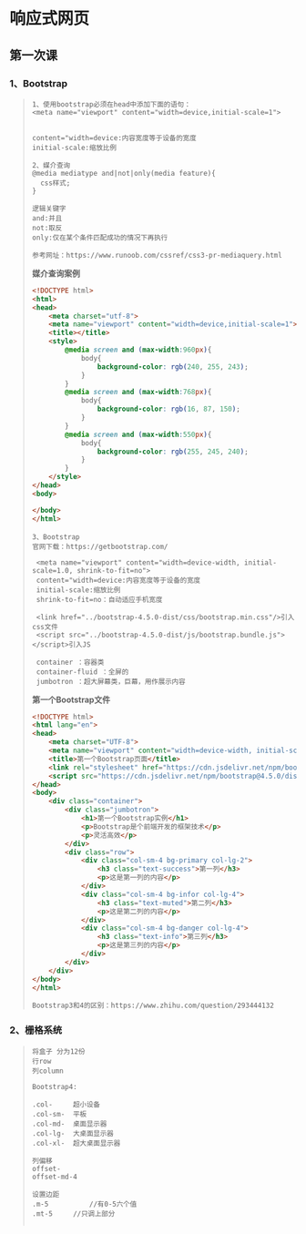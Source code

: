 # 响应式网页

## 第一次课

### 1、Bootstrap

> ```text
> 1、使用bootstrap必须在head中添加下面的语句：
> <meta name="viewport" content="width=device,initial-scale=1">
> 
> 
> content="width=device:内容宽度等于设备的宽度
> initial-scale:缩放比例
> 
> 2、媒介查询
> @media mediatype and|not|only(media feature){
> 	css样式;
> }
> 
> 逻辑关键字
> and:并且
> not:取反
> only:仅在某个条件匹配成功的情况下再执行
> 
> 参考网址：https://www.runoob.com/cssref/css3-pr-mediaquery.html
> ```
>
> **媒介查询案例**
>
> ```html
> <!DOCTYPE html>
> <html>
> <head>
>     <meta charset="utf-8">
>     <meta name="viewport" content="width=device,initial-scale=1">
>     <title></title>
>     <style>
>         @media screen and (max-width:960px){
>             body{
>                 background-color: rgb(240, 255, 243);
>             }
>         }
>         @media screen and (max-width:768px){
>             body{
>                 background-color: rgb(16, 87, 150);
>             }
>         }
>         @media screen and (max-width:550px){
>             body{
>                 background-color: rgb(255, 245, 240);
>             }
>         }
>     </style>
> </head>
> <body>
> 
> </body>
> </html>
> ```
>
> ```text
> 3、Bootstrap
> 官网下载：https://getbootstrap.com/
> 
>  <meta name="viewport" content="width=device-width, initial-scale=1.0, shrink-to-fit=no">
>  content="width=device:内容宽度等于设备的宽度
>  initial-scale:缩放比例
>  shrink-to-fit=no：自动适应手机宽度
>  
>  <link href="../bootstrap-4.5.0-dist/css/bootstrap.min.css"/>引入css文件
>  <script src="../bootstrap-4.5.0-dist/js/bootstrap.bundle.js"></script>引入JS
>  
>  container ：容器类
>  container-fluid ：全屏的
>  jumbotron ：超大屏幕类，巨幕，用作展示内容
> ```
>
> **第一个Bootstrap文件**
>
> ```html
> <!DOCTYPE html>
> <html lang="en">
> <head>
>     <meta charset="UTF-8">
>     <meta name="viewport" content="width=device-width, initial-scale=1.0, shrink-to-fit=no">
>     <title>第一个Bootstrap页面</title>
>     <link rel="stylesheet" href="https://cdn.jsdelivr.net/npm/bootstrap@4.5.0/dist/css/bootstrap.min.css" integrity="sha384-9aIt2nRpC12Uk9gS9baDl411NQApFmC26EwAOH8WgZl5MYYxFfc+NcPb1dKGj7Sk" crossorigin="anonymous">
>     <script src="https://cdn.jsdelivr.net/npm/bootstrap@4.5.0/dist/js/bootstrap.min.js" integrity="sha384-OgVRvuATP1z7JjHLkuOU7Xw704+h835Lr+6QL9UvYjZE3Ipu6Tp75j7Bh/kR0JKI" crossorigin="anonymous"></script>
> </head>
> <body>
>     <div class="container">
>         <div class="jumbotron">
>             <h1>第一个Bootstrap实例</h1>
>             <p>Bootstrap是个前端开发的框架技术</p>
>             <p>灵活高效</p>
>         </div>
>         <div class="row">
>             <div class="col-sm-4 bg-primary col-lg-2">
>                 <h3 class="text-success">第一列</h3>
>                 <p>这是第一列的内容</p>
>             </div>
>             <div class="col-sm-4 bg-infor col-lg-4">
>                 <h3 class="text-muted">第二列</h3>
>                 <p>这是第二列的内容</p>
>             </div>
>             <div class="col-sm-4 bg-danger col-lg-4">
>                 <h3 class="text-info">第三列</h3>
>                 <p>这是第三列的内容</p>
>             </div>
>         </div>
>     </div>
> </body>
> </html>
> ```
>
> ```text
> Bootstrap3和4的区别：https://www.zhihu.com/question/293444132
> ```
>
> 

### 2、栅格系统

> ```text
> 将盒子 分为12份
> 行row
> 列column
> 
> Bootstrap4:
> 
> .col-		超小设备
> .col-sm-	平板
> .col-md-	桌面显示器
> .col-lg-	大桌面显示器
> .col-xl-	超大桌面显示器
> 
> 列偏移
> offset-
> offset-md-4
> 
> 设置边距
> .m-5      	//有0-5六个值
> .mt-5		//只调上部分
> ```
>
> ```html
> 
> ```
>
> 





























